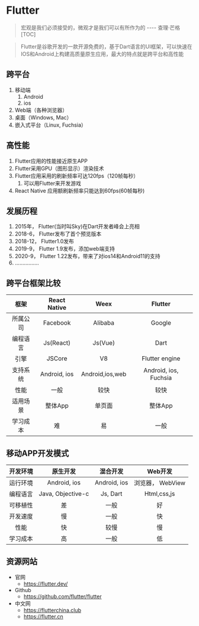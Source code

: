 # Flutter
> 宏观是我们必须接受的，微观才是我们可以有所作为的 ---- 查理·芒格
[TOC]

> Flutter是谷歌开发的一款开源免费的，基于Dart语言的UI框架，可以快速在IOS和Android上构建高质量原生应用，最大的特点就是跨平台和高性能

## 跨平台
1. 移动端
   1. Android
   2. ios
2. Web端（各种浏览器）
3. 桌面（Windows, Mac）
4. 嵌入式平台（Linux, Fuchsia）

## 高性能
1. Flutter应用的性能接近原生APP
2. Flutter采用GPU（图形显示）渲染技术
3. Flutter应用采用的刷新频率可达120fps（120帧每秒）
   1. 可以用Flutter来开发游戏
4. React Native 应用额刷新频率只能达到60fps(60帧每秒)

## 发展历程
1. 2015年， Flutter(当时叫Sky)在Dart开发者峰会上亮相
2. 2018-6， Flutter发布了首个预览版本
3. 2018-12， Flutter1.0发布
4. 2019-9， Flutter 1.9发布，添加web端支持
5. 2020-9， Flutter 1.22发布，带来了对ios14和Android11的支持
6. ................

## 跨平台框架比较

|   框架   | React Native |      Weex       |        Flutter        |
| :------: | :----------: | :-------------: | :-------------------: |
| 所属公司 |   Facebook   |     Alibaba     |        Google         |
| 编程语言 |  Js(React)   |     Js(Vue)     |         Dart          |
|   引擎   |    JSCore    |       V8        |    Flutter engine     |
| 支持系统 | Android, ios | Android,ios,web | Android, ios, Fuchsia |
|   性能   |     一般     |      较快       |         较快          |
| 适用场景 |   整体App    |     单页面      |        整体App        |
| 学习成本 |      难      |       易        |         一般          |

## 移动APP开发模式

| 开发环境 |     原生开发      |   混合开发   |     Web开发      |
| :------: | :---------------: | :----------: | :--------------: |
| 运行环境 |   Android, ios    | Android, ios | 浏览器， WebView |
| 编程语言 | Java, Objective-c |   Js, Dart   |   Html,css,js    |
| 可移植性 |        差         |     一般     |        好        |
| 开发速度 |        慢         |     一般     |        快        |
|   性能   |        快         |     较慢     |        慢        |
| 学习成本 |        高         |     一般     |        低        |

## 资源网站

- 官网
  - https://flutter.dev/
- Github
  - https://github.com/flutter/flutter
- 中文网
  - https://flutterchina.club
  - https://flutter.cn